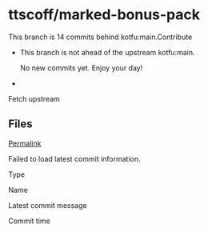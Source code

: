 # ttscoff/marked-bonus-pack

 This branch is 14 commits behind kotfu:main.Contribute

*  This branch is not ahead of the upstream kotfu:main.

   No new commits yet. Enjoy your day!

* 
Fetch upstream

## Files <a id="files"></a>

 [Permalink](https://github.com/ttscoff/marked-bonus-pack/tree/9730fe2f6fcf74256ac53f37c1f5039734244494/TextMate/Marked%202.tmbundle)

 Failed to load latest commit information.

Type

Name

Latest commit message

Commit time

